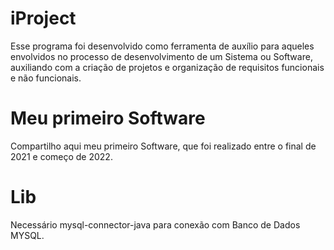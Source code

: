 # iProject
Esse programa foi desenvolvido como ferramenta de auxílio para aqueles envolvidos no processo de desenvolvimento de um Sistema ou Software, auxiliando com a criação de projetos e organização de requisitos funcionais e não funcionais.


# Meu primeiro Software
Compartilho aqui meu primeiro Software, que foi realizado entre o final de 2021 e começo de 2022.


# Lib
Necessário mysql-connector-java para conexão com Banco de Dados MYSQL.

